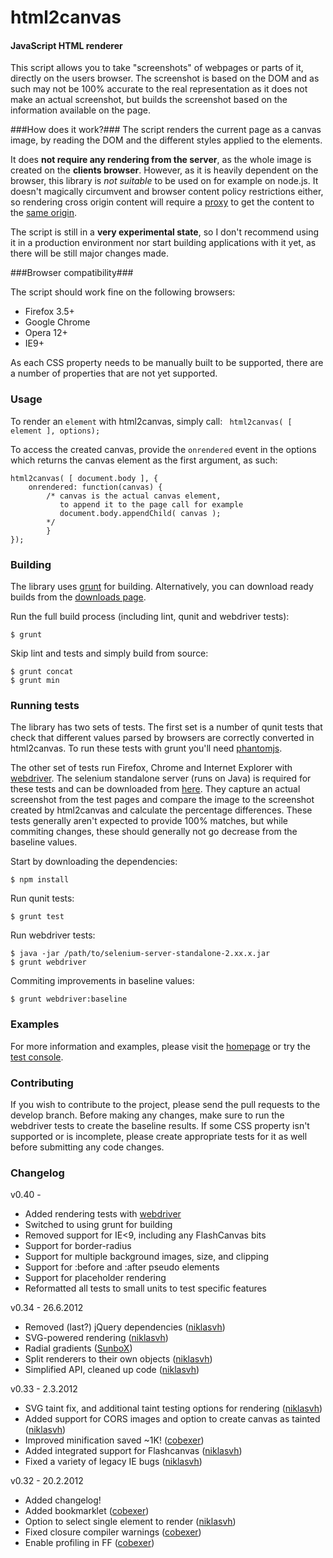 html2canvas
===========

#### JavaScript HTML renderer ####

 This script allows you to take "screenshots" of webpages or parts of it, directly on the users browser. The screenshot is based on the DOM and as such may not be 100% accurate to the real representation as it does not make an actual screenshot, but builds the screenshot based on the information available on the page.


###How does it work?###
The script renders the current page as a canvas image, by reading the DOM and the different styles applied to the elements.

It does <b>not require any rendering from the server</b>, as the whole image is created on the <b>clients browser</b>. However, as it is heavily dependent on the browser, this library is *not suitable* to be used on for example on node.js.
It doesn't magically circumvent and browser content policy restrictions either, so rendering cross origin content will require a <a href="https://github.com/niklasvh/html2canvas/wiki/Proxies">proxy</a> to get the content to the <a href="http://en.wikipedia.org/wiki/Same_origin_policy">same origin</a>.

The script is still in a **very experimental state**, so I don't recommend using it in a production environment nor start building applications with it yet, as there will be still major changes made.

###Browser compatibility###

The script should work fine on the following browsers:

* Firefox 3.5+
* Google Chrome
* Opera 12+
* IE9+

As each CSS property needs to be manually built to be supported, there are a number of properties that are not yet supported.

### Usage ###
To render an `element` with html2canvas, simply call:
` html2canvas( [ element ], options);`

To access the created canvas, provide the `onrendered` event in the options which returns the canvas element as the first argument, as such:

    html2canvas( [ document.body ], {
        onrendered: function(canvas) {
            /* canvas is the actual canvas element,
               to append it to the page call for example
               document.body.appendChild( canvas );
            */
            }
    });

### Building ###

The library uses <a href="http://gruntjs.com/">grunt</a> for building. Alternatively, you can download ready builds from the <a href="https://github.com/niklasvh/html2canvas/downloads">downloads page</a>.

Run the full build process (including lint, qunit and webdriver tests):

    $ grunt

Skip lint and tests and simply build from source:

    $ grunt concat
    $ grunt min

### Running tests ###

The library has two sets of tests. The first set is a number of qunit tests that check that different values parsed by browsers are correctly converted in html2canvas. To run these tests with grunt you'll need <a href="http://phantomjs.org/">phantomjs</a>.

The other set of tests run Firefox, Chrome and Internet Explorer with <a href="https://github.com/niklasvh/webdriver.js">webdriver</a>. The selenium standalone server (runs on Java) is required for these tests and can be downloaded from <a href="http://code.google.com/p/selenium/downloads/list">here</a>. They capture an actual screenshot from the test pages and compare the image to the screenshot created by html2canvas and calculate the percentage differences. These tests generally aren't expected to provide 100% matches, but while commiting changes, these should generally not go decrease from the baseline values.

Start by downloading the dependencies:

    $ npm install

Run qunit tests:

    $ grunt test

Run webdriver tests:

    $ java -jar /path/to/selenium-server-standalone-2.xx.x.jar
    $ grunt webdriver

Commiting improvements in baseline values:

    $ grunt webdriver:baseline

### Examples ###

For more information and examples, please visit the <a href="http://html2canvas.hertzen.com">homepage</a> or try the <a href="http://html2canvas.hertzen.com/screenshots.html">test console</a>.

### Contributing ###

If you wish to contribute to the project, please send the pull requests to the develop branch. Before making any changes, make sure to run the webdriver tests to create the baseline results. If some CSS property isn't supported or is incomplete, please create appropriate tests for it as well before submitting any code changes.

### Changelog ###

v0.40 -
 * Added rendering tests with <a href="https://github.com/niklasvh/webdriver.js">webdriver</a>
 * Switched to using grunt for building
 * Removed support for IE<9, including any FlashCanvas bits
 * Support for border-radius
 * Support for multiple background images, size, and clipping
 * Support for :before and :after pseudo elements
 * Support for placeholder rendering
 * Reformatted all tests to small units to test specific features

v0.34 - 26.6.2012

* Removed (last?) jQuery dependencies (<a href="https://github.com/niklasvh/html2canvas/commit/343b86705fe163766fcf735eb0217130e4bd5b17">niklasvh</a>)
* SVG-powered rendering (<a href="https://github.com/niklasvh/html2canvas/commit/67d3e0d0f59a5a654caf71a2e3be6494ff146c75">niklasvh</a>)
* Radial gradients (<a href="https://github.com/niklasvh/html2canvas/commit/4f22c18043a73c0c3bbf3b5e4d62714c56acd3c7">SunboX</a>)
* Split renderers to their own objects (<a href="https://github.com/niklasvh/html2canvas/commit/94f2f799a457cd29a21cc56ef8c06f1697866739">niklasvh</a>)
* Simplified API, cleaned up code (<a href="https://github.com/niklasvh/html2canvas/commit/c7d526c9eaa6a4abf4754d205fe1dee360c7660e">niklasvh</a>)

v0.33 - 2.3.2012

* SVG taint fix, and additional taint testing options for rendering (<a href="https://github.com/niklasvh/html2canvas/commit/2dc8b9385e656696cb019d615bdfa1d98b17d5d4">niklasvh</a>)
* Added support for CORS images and option to create canvas as tainted (<a href="https://github.com/niklasvh/html2canvas/commit/3ad49efa0032cde25c6ed32a39e35d1505d3b2ef">niklasvh</a>)
* Improved minification saved ~1K! (<a href="https://github.com/cobexer/html2canvas/commit/b82be022b2b9240bd503e078ac980bde2b953e43">cobexer</a>)
* Added integrated support for Flashcanvas (<a href="https://github.com/niklasvh/html2canvas/commit/e9257191519f67d74fd5e364d8dee3c0963ba5fc">niklasvh</a>)
* Fixed a variety of legacy IE bugs (<a href="https://github.com/niklasvh/html2canvas/commit/b65357c55d0701017bafcd357bc654b54d458f8f">niklasvh</a>)

v0.32 - 20.2.2012

* Added changelog!
* Added bookmarklet (<a href="https://github.com/niklasvh/html2canvas/commit/b320dd306e1a2d32a3bc5a71b6ebf6d8c060cde5">cobexer</a>)
* Option to select single element to render (<a href="https://github.com/niklasvh/html2canvas/commit/0cb252ada91c84ef411288b317c03e97da1f12ad">niklasvh</a>)
* Fixed closure compiler warnings (<a href="https://github.com/niklasvh/html2canvas/commit/36ff1ec7aadcbdf66851a0b77f0b9e87e4a8e4a1">cobexer</a>)
* Enable profiling in FF (<a href="https://github.com/niklasvh/html2canvas/commit/bbd75286a8406cf9e5aea01fdb7950d547edefb9">cobexer</a>)
